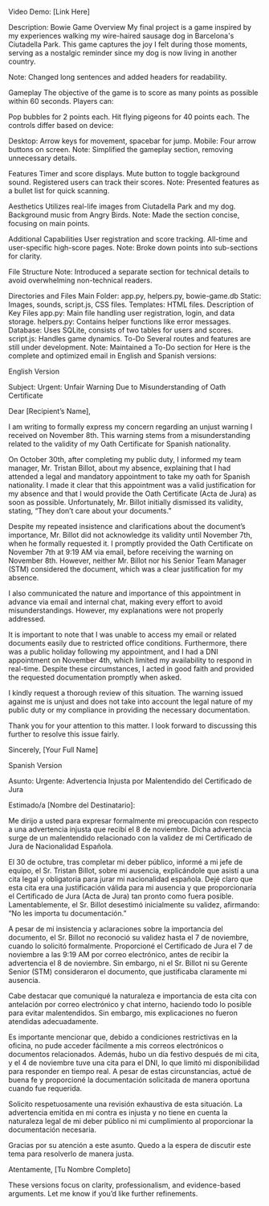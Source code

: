 Video Demo:
[Link Here]

Description: Bowie Game
Overview
My final project is a game inspired by my experiences walking my wire-haired sausage dog in Barcelona's Ciutadella Park. This game captures the joy I felt during those moments, serving as a nostalgic reminder since my dog is now living in another country.

Note: Changed long sentences and added headers for readability.

Gameplay
The objective of the game is to score as many points as possible within 60 seconds. Players can:

Pop bubbles for 2 points each.
Hit flying pigeons for 40 points each.
The controls differ based on device:

Desktop: Arrow keys for movement, spacebar for jump.
Mobile: Four arrow buttons on screen.
Note: Simplified the gameplay section, removing unnecessary details.

Features
Timer and score displays.
Mute button to toggle background sound.
Registered users can track their scores.
Note: Presented features as a bullet list for quick scanning.

Aesthetics
Utilizes real-life images from Ciutadella Park and my dog.
Background music from Angry Birds.
Note: Made the section concise, focusing on main points.

Additional Capabilities
User registration and score tracking.
All-time and user-specific high-score pages.
Note: Broke down points into sub-sections for clarity.

File Structure
Note: Introduced a separate section for technical details to avoid overwhelming non-technical readers.

Directories and Files
Main Folder: app.py, helpers.py, bowie-game.db
Static: Images, sounds, script.js, CSS files.
Templates: HTML files.
Description of Key Files
app.py: Main file handling user registration, login, and data storage.
helpers.py: Contains helper functions like error messages.
Database: Uses SQLite, consists of two tables for users and scores.
script.js: Handles game dynamics.
To-Do
Several routes and features are still under development.
Note: Maintained a To-Do section for Here is the complete and optimized email in English and Spanish versions:

English Version

Subject: Urgent: Unfair Warning Due to Misunderstanding of Oath Certificate

Dear [Recipient’s Name],

I am writing to formally express my concern regarding an unjust warning I received on November 8th. This warning stems from a misunderstanding related to the validity of my Oath Certificate for Spanish nationality.

On October 30th, after completing my public duty, I informed my team manager, Mr. Tristan Billot, about my absence, explaining that I had attended a legal and mandatory appointment to take my oath for Spanish nationality. I made it clear that this appointment was a valid justification for my absence and that I would provide the Oath Certificate (Acta de Jura) as soon as possible. Unfortunately, Mr. Billot initially dismissed its validity, stating, “They don’t care about your documents.”

Despite my repeated insistence and clarifications about the document’s importance, Mr. Billot did not acknowledge its validity until November 7th, when he formally requested it. I promptly provided the Oath Certificate on November 7th at 9:19 AM via email, before receiving the warning on November 8th. However, neither Mr. Billot nor his Senior Team Manager (STM) considered the document, which was a clear justification for my absence.

I also communicated the nature and importance of this appointment in advance via email and internal chat, making every effort to avoid misunderstandings. However, my explanations were not properly addressed.

It is important to note that I was unable to access my email or related documents easily due to restricted office conditions. Furthermore, there was a public holiday following my appointment, and I had a DNI appointment on November 4th, which limited my availability to respond in real-time. Despite these circumstances, I acted in good faith and provided the requested documentation promptly when asked.

I kindly request a thorough review of this situation. The warning issued against me is unjust and does not take into account the legal nature of my public duty or my compliance in providing the necessary documentation.

Thank you for your attention to this matter. I look forward to discussing this further to resolve this issue fairly.

Sincerely,
[Your Full Name]

Spanish Version

Asunto: Urgente: Advertencia Injusta por Malentendido del Certificado de Jura

Estimado/a [Nombre del Destinatario]:

Me dirijo a usted para expresar formalmente mi preocupación con respecto a una advertencia injusta que recibí el 8 de noviembre. Dicha advertencia surge de un malentendido relacionado con la validez de mi Certificado de Jura de Nacionalidad Española.

El 30 de octubre, tras completar mi deber público, informé a mi jefe de equipo, el Sr. Tristan Billot, sobre mi ausencia, explicándole que asistí a una cita legal y obligatoria para jurar mi nacionalidad española. Dejé claro que esta cita era una justificación válida para mi ausencia y que proporcionaría el Certificado de Jura (Acta de Jura) tan pronto como fuera posible. Lamentablemente, el Sr. Billot desestimó inicialmente su validez, afirmando: “No les importa tu documentación.”

A pesar de mi insistencia y aclaraciones sobre la importancia del documento, el Sr. Billot no reconoció su validez hasta el 7 de noviembre, cuando lo solicitó formalmente. Proporcioné el Certificado de Jura el 7 de noviembre a las 9:19 AM por correo electrónico, antes de recibir la advertencia el 8 de noviembre. Sin embargo, ni el Sr. Billot ni su Gerente Senior (STM) consideraron el documento, que justificaba claramente mi ausencia.

Cabe destacar que comuniqué la naturaleza e importancia de esta cita con antelación por correo electrónico y chat interno, haciendo todo lo posible para evitar malentendidos. Sin embargo, mis explicaciones no fueron atendidas adecuadamente.

Es importante mencionar que, debido a condiciones restrictivas en la oficina, no pude acceder fácilmente a mis correos electrónicos o documentos relacionados. Además, hubo un día festivo después de mi cita, y el 4 de noviembre tuve una cita para el DNI, lo que limitó mi disponibilidad para responder en tiempo real. A pesar de estas circunstancias, actué de buena fe y proporcioné la documentación solicitada de manera oportuna cuando fue requerida.

Solicito respetuosamente una revisión exhaustiva de esta situación. La advertencia emitida en mi contra es injusta y no tiene en cuenta la naturaleza legal de mi deber público ni mi cumplimiento al proporcionar la documentación necesaria.

Gracias por su atención a este asunto. Quedo a la espera de discutir este tema para resolverlo de manera justa.

Atentamente,
[Tu Nombre Completo]

These versions focus on clarity, professionalism, and evidence-based arguments. Let me know if you’d like further refinements.



